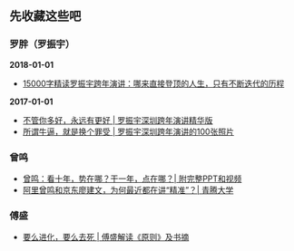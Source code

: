 ## 先收藏这些吧

### 罗胖（罗振宇）
**2018-01-01**
- [15000字精读罗振宇跨年演讲：哪来直接登顶的人生，只有不断迭代的历程](http://365jia.cn/news/2016-07-06/081F99CA88119F57.html)

**2017-01-01**
- [不管你多好，永远有更好 | 罗振宇深圳跨年演讲精华版](https://mp.weixin.qq.com/s/WChhJfn0RMGNCdFjZL2pYg)
- [所谓牛逼，就是换个罪受 | 罗振宇深圳跨年演讲的100张照片](https://mp.weixin.qq.com/s/SbjCP7RtAidf3ip0bBM2Kw)

### 曾鸣
- [曾鸣：看十年，势在哪？干一年，点在哪？| 附完整PPT和视频](https://mp.weixin.qq.com/s/z_KXnAwRHAGf0Zpj1XhRzw)
- [阿里曾鸣和京东廖建文，为何最近都在讲“精准”？| 青腾大学](https://mp.weixin.qq.com/s/XO_TEk3OHT-1NmXgoISEmg)

### 傅盛
- [要么进化，要么去死 | 傅盛解读《原则》及书摘](https://mp.weixin.qq.com/s/QBWHKqwjnz2JA52-5JJPog)
